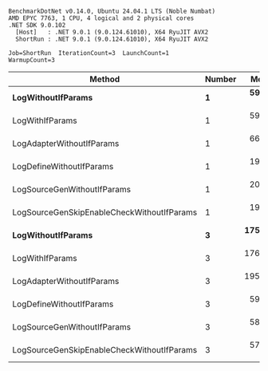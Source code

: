 ```

BenchmarkDotNet v0.14.0, Ubuntu 24.04.1 LTS (Noble Numbat)
AMD EPYC 7763, 1 CPU, 4 logical and 2 physical cores
.NET SDK 9.0.102
  [Host]   : .NET 9.0.1 (9.0.124.61010), X64 RyuJIT AVX2
  ShortRun : .NET 9.0.1 (9.0.124.61010), X64 RyuJIT AVX2

Job=ShortRun  IterationCount=3  LaunchCount=1  
WarmupCount=3  

```
| Method                                     | Number | Mean      | Error     | StdDev   | Min       | Max       | Gen0   | Allocated |
|------------------------------------------- |------- |----------:|----------:|---------:|----------:|----------:|-------:|----------:|
| **LogWithoutIfParams**                         | **1**      |  **59.11 ns** |  **1.446 ns** | **0.079 ns** |  **59.02 ns** |  **59.18 ns** | **0.0052** |      **88 B** |
| LogWithIfParams                            | 1      |  59.00 ns |  0.834 ns | 0.046 ns |  58.95 ns |  59.03 ns | 0.0052 |      88 B |
| LogAdapterWithoutIfParams                  | 1      |  66.70 ns | 23.253 ns | 1.275 ns |  65.59 ns |  68.09 ns | 0.0052 |      88 B |
| LogDefineWithoutIfParams                   | 1      |  19.94 ns |  0.623 ns | 0.034 ns |  19.91 ns |  19.98 ns |      - |         - |
| LogSourceGenWithoutIfParams                | 1      |  20.18 ns |  1.824 ns | 0.100 ns |  20.10 ns |  20.29 ns |      - |         - |
| LogSourceGenSkipEnableCheckWithoutIfParams | 1      |  19.52 ns |  5.460 ns | 0.299 ns |  19.31 ns |  19.86 ns |      - |         - |
| **LogWithoutIfParams**                         | **3**      | **175.62 ns** | **26.368 ns** | **1.445 ns** | **173.96 ns** | **176.64 ns** | **0.0157** |     **264 B** |
| LogWithIfParams                            | 3      | 176.46 ns | 19.025 ns | 1.043 ns | 175.27 ns | 177.23 ns | 0.0157 |     264 B |
| LogAdapterWithoutIfParams                  | 3      | 195.48 ns | 14.405 ns | 0.790 ns | 194.76 ns | 196.33 ns | 0.0157 |     264 B |
| LogDefineWithoutIfParams                   | 3      |  59.34 ns |  1.728 ns | 0.095 ns |  59.26 ns |  59.45 ns |      - |         - |
| LogSourceGenWithoutIfParams                | 3      |  58.27 ns |  0.591 ns | 0.032 ns |  58.25 ns |  58.31 ns |      - |         - |
| LogSourceGenSkipEnableCheckWithoutIfParams | 3      |  57.14 ns |  2.845 ns | 0.156 ns |  57.01 ns |  57.31 ns |      - |         - |
